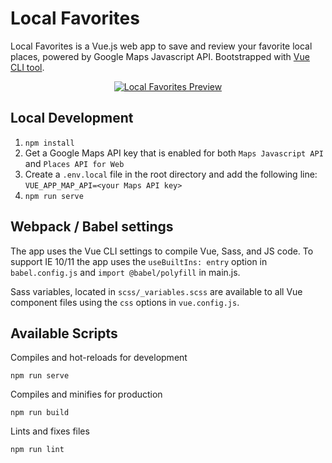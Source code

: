 # Local Favorites

Local Favorites is a Vue.js web app to save and review your favorite local places, powered by Google Maps Javascript API. Bootstrapped with [Vue CLI tool](https://github.com/vuejs/vue-cli).

<p align="center"><a href="https://joshrosenhanst.com/local-favorites/"><img src="https://joshrosenhanst.com/assets/img/local-favorites/local-favorites-main.png" alt="Local Favorites Preview"></a></p>

## Local Development

1. `npm install`
2. Get a Google Maps API key that is enabled for both `Maps Javascript API` and `Places API for Web`
3. Create a `.env.local` file in the root directory and add the following line: `VUE_APP_MAP_API=<your Maps API key>`
4. `npm run serve`

## Webpack / Babel settings

The app uses the Vue CLI settings to compile Vue, Sass, and JS code. To support IE 10/11 the app uses the `useBuiltIns: entry` option in `babel.config.js` and `import @babel/polyfill` in main.js.

Sass variables, located in `scss/_variables.scss` are available to all Vue component files using the `css` options in `vue.config.js`.

## Available Scripts

Compiles and hot-reloads for development
```
npm run serve
```

Compiles and minifies for production
```
npm run build
```

Lints and fixes files
```
npm run lint
```
